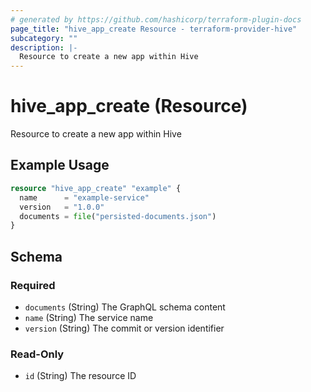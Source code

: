 ```yaml
---
# generated by https://github.com/hashicorp/terraform-plugin-docs
page_title: "hive_app_create Resource - terraform-provider-hive"
subcategory: ""
description: |-
  Resource to create a new app within Hive
---
```


# hive_app_create (Resource)

Resource to create a new app within Hive

## Example Usage

```terraform
resource "hive_app_create" "example" {
  name      = "example-service"
  version   = "1.0.0"
  documents = file("persisted-documents.json")
}
```

<!-- schema generated by tfplugindocs -->
## Schema

### Required

- `documents` (String) The GraphQL schema content
- `name` (String) The service name
- `version` (String) The commit or version identifier

### Read-Only

- `id` (String) The resource ID
